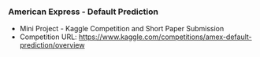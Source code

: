 ### American Express - Default Prediction

- Mini Project - Kaggle Competition and Short Paper Submission
- Competition URL:  https://www.kaggle.com/competitions/amex-default-prediction/overview